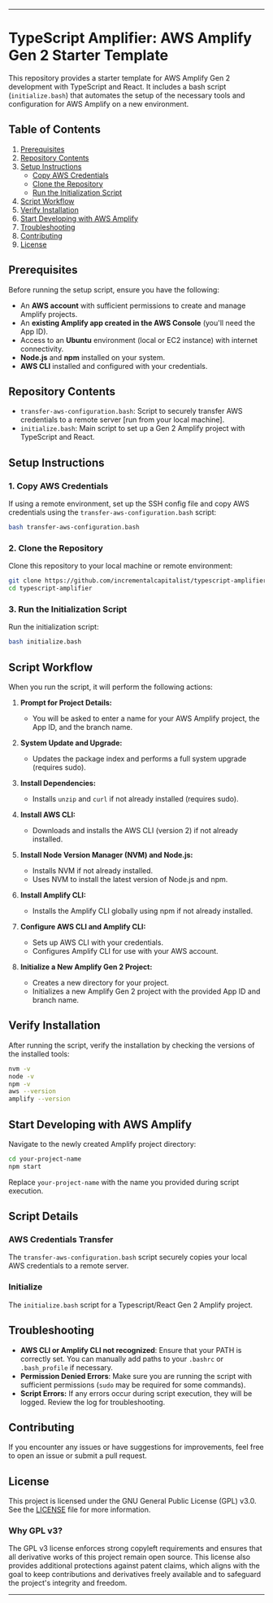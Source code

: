 ---

# TypeScript Amplifier: AWS Amplify Gen 2 Starter Template

This repository provides a starter template for AWS Amplify Gen 2 development with TypeScript and React. It includes a bash script (`initialize.bash`) that automates the setup of the necessary tools and configuration for AWS Amplify on a new environment.

## Table of Contents

1. [Prerequisites](#prerequisites)
2. [Repository Contents](#repository-contents)
3. [Setup Instructions](#setup-instructions)
   - [Copy AWS Credentials](#1-copy-aws-credentials)
   - [Clone the Repository](#2-clone-the-repository)
   - [Run the Initialization Script](#3-run-the-initialization-script)
4. [Script Workflow](#script-workflow)
5. [Verify Installation](#verify-installation)
6. [Start Developing with AWS Amplify](#start-developing-with-aws-amplify)
7. [Troubleshooting](#troubleshooting)
8. [Contributing](#contributing)
9. [License](#license)

## Prerequisites

Before running the setup script, ensure you have the following:

- An **AWS account** with sufficient permissions to create and manage Amplify projects.
- An **existing Amplify app created in the AWS Console** (you'll need the App ID).
- Access to an **Ubuntu** environment (local or EC2 instance) with internet connectivity.
- **Node.js** and **npm** installed on your system.
- **AWS CLI** installed and configured with your credentials.

## Repository Contents

- `transfer-aws-configuration.bash`: Script to securely transfer AWS credentials to a remote server [run from your local machine].
- `initialize.bash`: Main script to set up a Gen 2 Amplify project with TypeScript and React.

## Setup Instructions

### 1. Copy AWS Credentials

If using a remote environment, set up the SSH config file and copy AWS credentials using the `transfer-aws-configuration.bash` script:

```bash
bash transfer-aws-configuration.bash
```

### 2. Clone the Repository

Clone this repository to your local machine or remote environment:

```bash
git clone https://github.com/incrementalcapitalist/typescript-amplifier.git
cd typescript-amplifier
```

### 3. Run the Initialization Script

Run the initialization script:

```bash
bash initialize.bash
```

## Script Workflow

When you run the script, it will perform the following actions:

1. **Prompt for Project Details:**
   - You will be asked to enter a name for your AWS Amplify project, the App ID, and the branch name.

2. **System Update and Upgrade:**
   - Updates the package index and performs a full system upgrade (requires sudo).

3. **Install Dependencies:**
   - Installs `unzip` and `curl` if not already installed (requires sudo).

4. **Install AWS CLI:**
   - Downloads and installs the AWS CLI (version 2) if not already installed.

5. **Install Node Version Manager (NVM) and Node.js:**
   - Installs NVM if not already installed.
   - Uses NVM to install the latest version of Node.js and npm.

6. **Install Amplify CLI:**
   - Installs the Amplify CLI globally using npm if not already installed.

7. **Configure AWS CLI and Amplify CLI:**
   - Sets up AWS CLI with your credentials.
   - Configures Amplify CLI for use with your AWS account.

8. **Initialize a New Amplify Gen 2 Project:**
   - Creates a new directory for your project.
   - Initializes a new Amplify Gen 2 project with the provided App ID and branch name.

## Verify Installation

After running the script, verify the installation by checking the versions of the installed tools:

```bash
nvm -v
node -v
npm -v
aws --version
amplify --version
```

## Start Developing with AWS Amplify

Navigate to the newly created Amplify project directory:

```bash
cd your-project-name
npm start
```

Replace `your-project-name` with the name you provided during script execution.


## Script Details

### AWS Credentials Transfer

The `transfer-aws-configuration.bash` script securely copies your local AWS credentials to a remote server.

### Initialize 

The `initialize.bash` script for a Typescript/React Gen 2 Amplify project.


## Troubleshooting

- **AWS CLI or Amplify CLI not recognized**: Ensure that your PATH is correctly set. You can manually add paths to your `.bashrc` or `.bash_profile` if necessary.
- **Permission Denied Errors**: Make sure you are running the script with sufficient permissions (`sudo` may be required for some commands).
- **Script Errors:** If any errors occur during script execution, they will be logged. Review the log for troubleshooting.

## Contributing

If you encounter any issues or have suggestions for improvements, feel free to open an issue or submit a pull request.

## License

This project is licensed under the GNU General Public License (GPL) v3.0. See the [LICENSE](LICENSE) file for more information.

### Why GPL v3?

The GPL v3 license enforces strong copyleft requirements and ensures that all derivative works of this project remain open source. This license also provides additional protections against patent claims, which aligns with the goal to keep contributions and derivatives freely available and to safeguard the project's integrity and freedom.

---